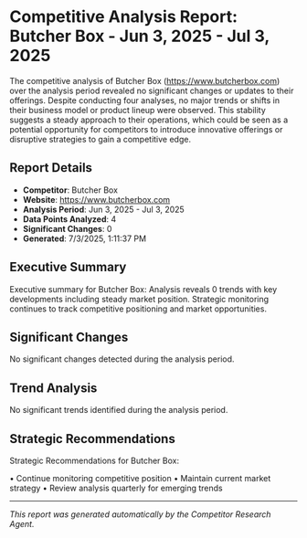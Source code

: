 # Competitive Analysis Report: Butcher Box - Jun 3, 2025 - Jul 3, 2025

The competitive analysis of Butcher Box (https://www.butcherbox.com) over the analysis period revealed no significant changes or updates to their offerings. Despite conducting four analyses, no major trends or shifts in their business model or product lineup were observed. This stability suggests a steady approach to their operations, which could be seen as a potential opportunity for competitors to introduce innovative offerings or disruptive strategies to gain a competitive edge.

## Report Details

- **Competitor**: Butcher Box
- **Website**: https://www.butcherbox.com
- **Analysis Period**: Jun 3, 2025 - Jul 3, 2025
- **Data Points Analyzed**: 4
- **Significant Changes**: 0
- **Generated**: 7/3/2025, 1:11:37 PM

## Executive Summary

Executive summary for Butcher Box: Analysis reveals 0 trends with key developments including steady market position. Strategic monitoring continues to track competitive positioning and market opportunities.

## Significant Changes

No significant changes detected during the analysis period.

## Trend Analysis

No significant trends identified during the analysis period.

## Strategic Recommendations

Strategic Recommendations for Butcher Box:

• Continue monitoring competitive position
• Maintain current market strategy
• Review analysis quarterly for emerging trends

---

*This report was generated automatically by the Competitor Research Agent.*
